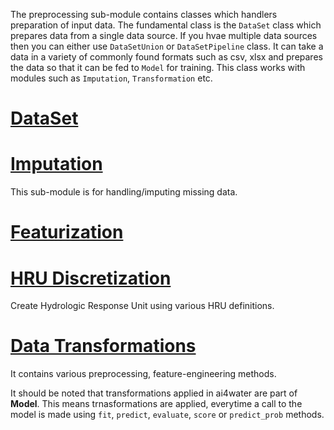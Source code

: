 
The preprocessing sub-module contains classes which handlers preparation of input data.
The fundamental class is the `DataSet` class which prepares data from a single data
source. If you hvae multiple data sources then you can either use `DataSetUnion`
or `DataSetPipeline` class.
It can take a data in a variety of commonly found formats such as csv, xlsx and 
prepares the data so that it can be fed to `Model` for training. This class
works with modules such as `Imputation`, `Transformation` etc.

# [DataSet](preprocessing/dataset.md)

# [Imputation](preprocessing/imputation.md)
This sub-module is for handling/imputing missing data.

# [Featurization](preprocessing/featurization.md)

# [HRU Discretization](preprocessing/make_hrus.md)
Create Hydrologic Response Unit using various HRU definitions.

# [Data Transformations](preprocessing/transformation.md)
It contains various preprocessing, feature-engineering methods.

It should be noted that transformations applied in ai4water are part of **Model**.
This means trnasformations are applied, everytime a call to the model is made using
`fit`, `predict`, `evaluate`, `score` or `predict_prob` methods. 